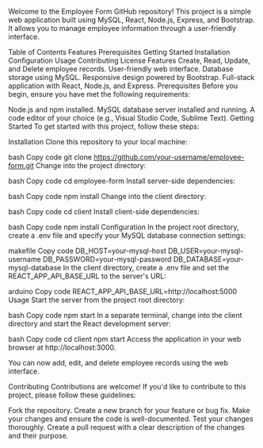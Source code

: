 Welcome to the Employee Form GitHub repository! This project is a simple web application built using MySQL, React, Node.js, Express, and Bootstrap. It allows you to manage employee information through a user-friendly interface.

Table of Contents
Features
Prerequisites
Getting Started
Installation
Configuration
Usage
Contributing
License
Features
Create, Read, Update, and Delete employee records.
User-friendly web interface.
Database storage using MySQL.
Responsive design powered by Bootstrap.
Full-stack application with React, Node.js, and Express.
Prerequisites
Before you begin, ensure you have met the following requirements:

Node.js and npm installed.
MySQL database server installed and running.
A code editor of your choice (e.g., Visual Studio Code, Sublime Text).
Getting Started
To get started with this project, follow these steps:

Installation
Clone this repository to your local machine:

bash
Copy code
git clone https://github.com/your-username/employee-form.git
Change into the project directory:

bash
Copy code
cd employee-form
Install server-side dependencies:

bash
Copy code
npm install
Change into the client directory:

bash
Copy code
cd client
Install client-side dependencies:

bash
Copy code
npm install
Configuration
In the project root directory, create a .env file and specify your MySQL database connection settings:

makefile
Copy code
DB_HOST=your-mysql-host
DB_USER=your-mysql-username
DB_PASSWORD=your-mysql-password
DB_DATABASE=your-mysql-database
In the client directory, create a .env file and set the REACT_APP_API_BASE_URL to the server's URL:

arduino
Copy code
REACT_APP_API_BASE_URL=http://localhost:5000
Usage
Start the server from the project root directory:

bash
Copy code
npm start
In a separate terminal, change into the client directory and start the React development server:

bash
Copy code
cd client
npm start
Access the application in your web browser at http://localhost:3000.

You can now add, edit, and delete employee records using the web interface.

Contributing
Contributions are welcome! If you'd like to contribute to this project, please follow these guidelines:

Fork the repository.
Create a new branch for your feature or bug fix.
Make your changes and ensure the code is well-documented.
Test your changes thoroughly.
Create a pull request with a clear description of the changes and their purpose.

